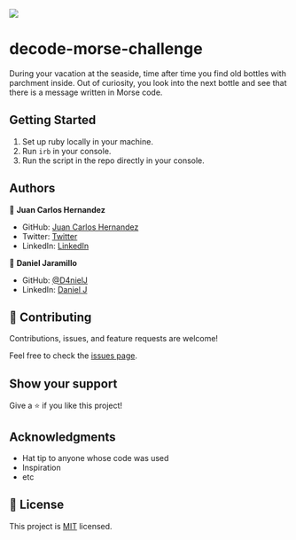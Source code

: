 ![](https://img.shields.io/badge/Microverse-blueviolet)
# decode-morse-challenge

During your vacation at the seaside, time after time you find old bottles with parchment inside. Out of curiosity, you look into the next bottle and see that there is a message written in Morse code.

## Getting Started

1. Set up ruby locally in your machine.
2. Run `irb` in your console.
3. Run the script in the repo directly in your console.

## Authors

👤 **Juan Carlos Hernandez**

- GitHub: [Juan Carlos Hernandez](https://github.com/jchernandez87)
- Twitter: [Twitter](https://twitter.com/Juancar70771241)
- LinkedIn: [LinkedIn](https://www.linkedin.com/in/juan-carlos-hernandez-200a05175)

👤 **Daniel Jaramillo**

- GitHub: [@D4nielJ](https://github.com/D4nielJ)
- LinkedIn: [Daniel J](https://www.linkedin.com/in/daniel-djm/)

## 🤝 Contributing

Contributions, issues, and feature requests are welcome!

Feel free to check the [issues page](../../issues/).

## Show your support

Give a ⭐️ if you like this project!

## Acknowledgments

- Hat tip to anyone whose code was used
- Inspiration
- etc

## 📝 License

This project is [MIT](./MIT.md) licensed.

